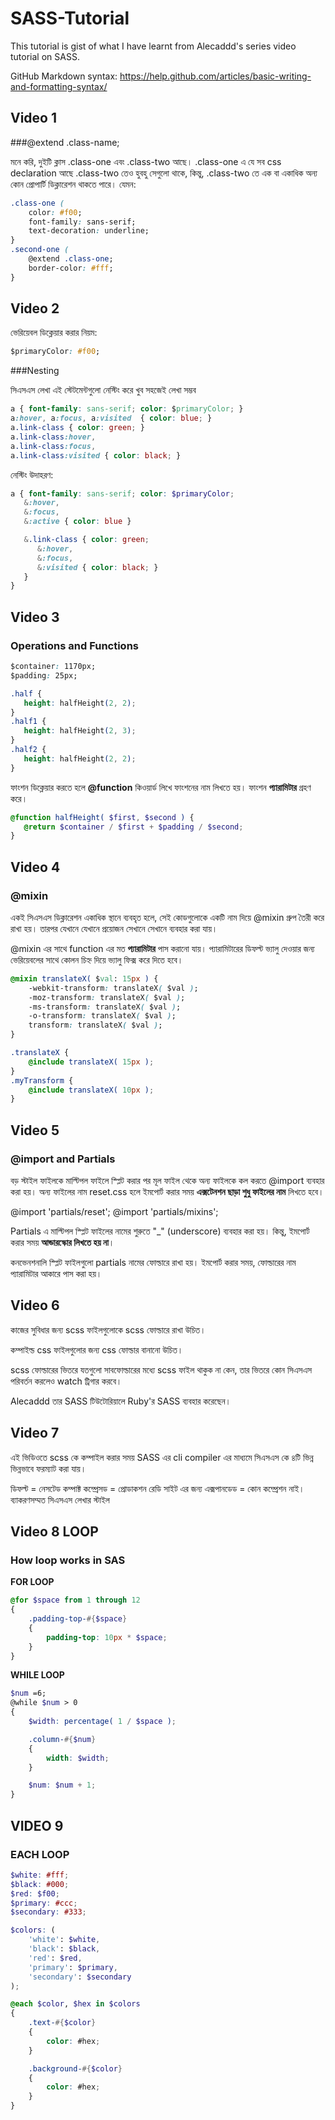 # SASS-Tutorial

This tutorial is gist of what I have learnt from Alecaddd's series video tutorial on SASS.

GitHub Markdown syntax: https://help.github.com/articles/basic-writing-and-formatting-syntax/

## Video 1

###@extend .class-name;

মনে করি, দুইটি ক্লাস .class-one এবং .class-two আছে। .class-one এ যে সব css declaration আছে .class-two তেও হুবহু সেগুলো থাকে, কিন্তু, .class-two তে এক বা একাধিক অন্য কোন প্রোপার্টি ডিক্লারেশন থাকতে পারে। যেমন:

```css
.class-one (
	color: #f00;
	font-family: sans-serif;
	text-decoration: underline;
}
.second-one (
	@extend .class-one;
	border-color: #fff;
}
```

## Video 2

ভেরিয়েবল ডিক্লেয়ার করার নিয়ম:

```css
$primaryColor: #f00;
```

###Nesting

সিএসএস লেখা এই স্টেটমেন্টগুলো নেস্টিং করে খুব সহজেই লেখা সম্ভব

```css
a { font-family: sans-serif; color: $primaryColor; }
a:hover, a:focus, a:visited  { color: blue; }
a.link-class { color: green; }
a.link-class:hover,
a.link-class:focus,
a.link-class:visited { color: black; }
```

নেস্টিং উদাহরণ:

```scss
a { font-family: sans-serif; color: $primaryColor;
   &:hover,
   &:focus,
   &:active { color: blue }

   &.link-class { color: green;
      &:hover,
      &:focus,
      &:visited { color: black; }
   }
}
```

## Video 3

### Operations and Functions

```css
$container: 1170px;
$padding: 25px;

.half {
   height: halfHeight(2, 2);
}
.half1 {
   height: halfHeight(2, 3);
}
.half2 {
   height: halfHeight(2, 2);
}
```

ফাংশন ডিক্লেয়ার করতে হলে **@function** কিওয়ার্ড লিখে ফাংশনের নাম লিখতে হয়। ফাংশন **প্যারামিটার** গ্রহণ করে।

```scss
@function halfHeight( $first, $second ) {
   @return $container / $first + $padding / $second;
}
```

## Video 4

### @mixin

একই সিএসএস ডিক্লারেশন একাধিক স্থানে ব্যবহৃত হলে, সেই কোডগুলোকে একটি নাম দিয়ে @mixin গ্রুপ তৈরী করে রাখা হয়। তারপর যেখানে যেখানে প্রয়োজন সেখানে সেখানে ব্যবহার করা যায়।

@mixin এর সাথে function এর মত **প্যারামিটার** পাস করানো যায়। প্যারামিটারের ডিফল্ট ভ্যালু দেওয়ার জন্য ভেরিয়েবলের সাথে কোলন চিহ্ন দিয়ে ভ্যালু ফিক্স করে দিতে হবে।

```css
@mixin translateX( $val: 15px ) {
	-webkit-transform: translateX( $val );
	-moz-transform: translateX( $val );
	-ms-transform: translateX( $val );
	-o-transform: translateX( $val );
	transform: translateX( $val );
}

.translateX {
	@include translateX( 15px );
}
.myTransform {
	@include translateX( 10px );
}
```

## Video 5

### @import and Partials

বড় স্টাইল ফাইলকে মাল্টিপল ফাইলে স্প্লিট করার পর মূল ফাইল থেকে অন্য ফাইলকে কল করতে @import ব্যবহার করা হয়। অন্য ফাইলের নাম reset.css হলে ইমপোর্ট করার সময় **এক্সটেনশন ছাড়া শুধু ফাইলের নাম** লিখতে হবে।

@import 'partials/reset';
@import 'partials/mixins';

Partials এ মাল্টিপল স্প্লিট ফাইলের নামের শুরুতে "_" (underscore) ব্যবহার করা হয়। কিন্তু, ইমপোর্ট করার সময় **আন্ডারস্কোর লিখতে হয় না**।

কনভেনশনালি স্প্লিট ফাইলগুলো partials নামের ফোল্ডারে রাখা হয়। ইমপোর্ট করার সময়, ফোল্ডারের নাম প্যারামিটার আকারে পাস করা হয়।

## Video 6

কাজের সুবিধার জন্য scss ফাইলগুলোকে scss ফোল্ডারে রাখা উচিত।

কম্পাইল্ড css ফাইলগুলোর জন্য css ফোল্ডার বানানো উচিত।

scss ফোল্ডারের ভিতরে যতগুলো সাবফোল্ডারের মধ্যে scss ফাইল থাকুক না কেন, তার ভিতরে কোন সিএসএস পরিবর্তন করলেও watch ট্রিগার করবে।

Alecaddd তার SASS টিউটোরিয়ালে Ruby'র SASS ব্যবহার করেছেন।

## Video 7


এই ভিডিওতে scss কে কম্পাইল করার সময় SASS এর cli compiler এর মাধ্যমে সিএসএস কে ৪টি ভিন্ন ভিন্নভাবে ফরম্যাট করা যায়।

ডিফল্ট = নেসটেড
কম্পাক্ট
কম্প্রেসড = প্রোডাকশন রেডি সাইট এর জন্য
এক্সপানডেড = কোন কম্প্রেশন নাই। ব্যাকরণসম্মত সিএসএস লেখার স্টাইল

## Video 8 LOOP

### How loop works in SAS

**FOR LOOP**

```scss
@for $space from 1 through 12
{
	.padding-top-#{$space}
	{
		padding-top: 10px * $space;
	}
}
```

**WHILE LOOP**

```scss
$num =6;
@while $num > 0
{
	$width: percentage( 1 / $space );

	.column-#{$num}
	{
		width: $width;
	}

	$num: $num + 1;
}
```

## VIDEO 9

### EACH LOOP

```scss
$white: #fff;
$black: #000;
$red: $f00;
$primary: #ccc;
$secondary: #333;

$colors: (
	'white': $white,
	'black': $black,
	'red': $red,
	'primary': $primary,
	'secondary': $secondary
);

@each $color, $hex in $colors
{
	.text-#{$color}
	{
		color: #hex;
	}

	.background-#{$color}
	{
		color: #hex;
	}
}
```
